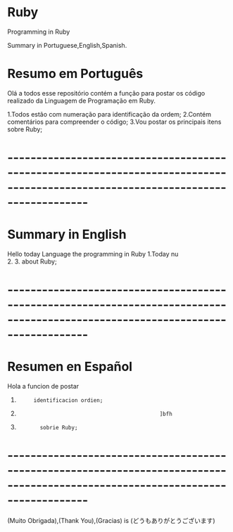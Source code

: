 # Ruby
Programming  in Ruby 


Summary in Portuguese,English,Spanish.

# Resumo em Português
Olá a todos esse repositório contém a função para postar os código realizado da Linguagem de Programação em Ruby.

1.Todos estão com numeração para identificação da ordem;
2.Contém comentários para compreender o código;
3.Vou postar os principais itens sobre Ruby;

# --------------------------------------------------------------------------------------------------------------------------------
# Summary in English
Hello today     Language the programming in Ruby
1.Today  nu       
2.
3.                     about Ruby;
# --------------------------------------------------------------------------------------------------------------------------------
# Resumen en Español
Hola    a funcion de postar 
1.          identificacion ordien;
2.                                                  ]bfh
3.            sobrie Ruby;                                              
# --------------------------------------------------------------------------------------------------------------------------------
(Muito Obrigada),(Thank You),(Gracias) is (どうもありがとうございます)
